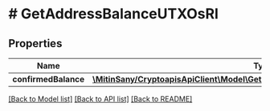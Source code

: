 # # GetAddressBalanceUTXOsRI

## Properties

Name | Type | Description | Notes
------------ | ------------- | ------------- | -------------
**confirmedBalance** | [**\MitinSany/CryptoapisApiClient\Model\GetAddressBalanceUTXOsRIConfirmedBalance**](GetAddressBalanceUTXOsRIConfirmedBalance.md) |  |

[[Back to Model list]](../../README.md#models) [[Back to API list]](../../README.md#endpoints) [[Back to README]](../../README.md)
